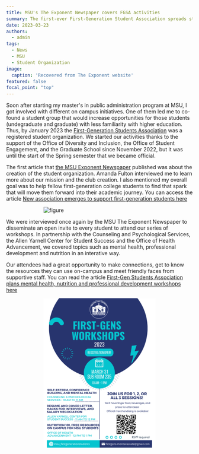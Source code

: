 ```yaml
---
title: MSU's The Exponent Newspaper covers FGSA activities
summary: The first-ever First-Generation Student Association spreads student support awareness and a sense of belonging.
date: 2023-03-23
authors:
  - admin
tags:
  - News
  - MSU
  - Student Organization
image:
  caption: 'Recovered from The Exponent website'
featured: false
focal_point: "top"
---
```


Soon after starting my master's in public administration program at MSU, I got involved with different on campus initiatives. One of them led me to co-found a student group that would increase opportunities for those students (undegraduate and graduate) with less familiarity with higher education. Thus, by January 2023 the [First-Generation Students Association](https://www.instagram.com/msu_firstgenerationstudents/) was a registered student organization. We started our activities thanks to the support of the Office of Diversity and Inclusion, the Office of Student Engagement, and the Graduate School since November 2022, but it was until the start of the Spring semester that we became official.

The first article that [the MSU Exponent Newspaper](https://www.msuexponent.com/) published was about the creation of the student organization. Amanda Fulton interviewed me to learn more about our mission and the club creation. I also mentioned my overall goal was to help fellow first-generation college students to find that spark that will move them forward into their academic journey. You can access the article [New association emerges to support first-generation students
here](https://www.msuexponent.com/news/new-association-emerges-to-support-first-generation-students/article_fb052f02-b3a3-11ed-bdb3-db95a2a902cf.html) 


<div style="display: flex; justify-content: center;">
    <img src="c.jpg" alt="figure" width="60%">
</div>

We were interviewed once again by the MSU The Exponent Newspaper to disseminate an open invite to every student to attend our series of workshops. In partnership with the Counseling and Psychological Services, the Allen Yarnell Center for Student Success and the Office of Health Advancement, we covered topics such as mental health, professional development and nutrition in an interative way.

Our attendees had a great opportunity to make connections, get to know the resources they can use on-campus and meet friendly faces from supportive staff. You can read the article [First-Gen Students Association plans mental health, nutrition and professional development workshops
 here](https://www.msuexponent.com/news/first-gen-students-association-plans-mental-health-nutrition-and-professional-development-workshops/article_71719118-c9a1-11ed-90d4-1f30634206d1.html)

<div style="display: flex; justify-content: center;">
    <img src="a.jpg" alt="figure" width="60%">
</div>



